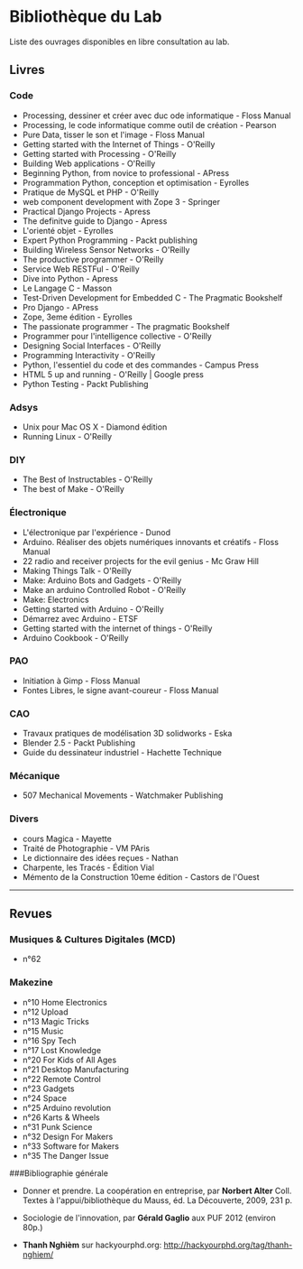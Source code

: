 # Bibliothèque du Lab

Liste des ouvrages disponibles en libre consultation au lab.

## Livres
### Code
- Processing, dessiner et créer avec duc ode informatique - Floss Manual 
- Processing, le code informatique comme outil de création - Pearson  
- Pure Data, tisser le son et l'image - Floss Manual
- Getting started with the Internet of Things - O'Reilly
- Getting started with Processing - O'Reilly
- Building Web applications - O'Reilly
- Beginning Python, from novice to professional - APress
- Programmation Python, conception et optimisation - Eyrolles
- Pratique de MySQL et PHP - O'Reilly
- web component development with Zope 3 - Springer
- Practical Django Projects - Apress
- The definitve guide to Django - Apress
- L'orienté objet - Eyrolles
- Expert Python Programming - Packt publishing
- Building Wireless Sensor Networks - O'Reilly
- The productive programmer - O'Reilly
- Service Web RESTFul - O'Reilly
- Dive into Python - Apress
- Le Langage C - Masson
- Test-Driven Development for Embedded C - The Pragmatic Bookshelf
- Pro Django - APress
- Zope, 3eme édition - Eyrolles
- The passionate programmer - The pragmatic Bookshelf
- Programmer pour l'intelligence collective - O'Reilly
- Designing Social Interfaces - O'Reilly
- Programming Interactivity - O'Reilly
- Python, l'essentiel du code et des commandes - Campus Press
- HTML 5 up and running - O'Reilly | Google press
- Python Testing - Packt Publishing

### Adsys
- Unix pour Mac OS X - Diamond édition
- Running Linux - O'Reilly

### DIY
- The Best of Instructables - O'Reilly
- The best of Make - O'Reilly

### Électronique
- L'électronique par l'expérience - Dunod
- Arduino. Réaliser des objets numériques innovants et créatifs - Floss Manual
- 22 radio and receiver projects for the evil genius - Mc Graw Hill
- Making Things Talk - O'Reilly
- Make: Arduino Bots and Gadgets - O'Reilly
- Make an arduino Controlled Robot - O'Reilly
- Make: Electronics
- Getting started with Arduino - O'Reilly
- Démarrez avec Arduino - ETSF
- Getting started with the internet of things - O'Reilly
- Arduino Cookbook - O'Reilly


### PAO
- Initiation à Gimp - Floss Manual
- Fontes Libres, le signe avant-coureur - Floss Manual

### CAO
- Travaux pratiques de modélisation 3D solidworks - Eska
- Blender 2.5 - Packt Publishing
- Guide du dessinateur industriel - Hachette Technique

### Mécanique
- 507 Mechanical Movements - Watchmaker Publishing

### Divers
- cours Magica - Mayette
- Traité de Photographie - VM PAris
- Le dictionnaire des idées reçues - Nathan
- Charpente, les Tracés - Édition Vial
- Mémento de la Construction 10eme édition - Castors de l'Ouest

****

## Revues
### Musiques & Cultures Digitales (MCD)
- n°62

### Makezine
- n°10 Home Electronics
- n°12 Upload
- n°13 Magic Tricks
- n°15 Music
- n°16 Spy Tech
- n°17 Lost Knowledge
- n°20 For Kids of All Ages
- n°21 Desktop Manufacturing
- n°22 Remote Control
- n°23 Gadgets
- n°24 Space
- n°25 Arduino revolution
- n°26 Karts & Wheels
- n°31 Punk Science
- n°32 Design For Makers
- n°33 Software for Makers
- n°35 The Danger Issue


###Bibliographie générale

- Donner et prendre. La coopération en entreprise, par **Norbert Alter**
Coll. Textes à l'appui/bibliothèque du Mauss, éd. La Découverte, 2009, 231 p.

- Sociologie de l'innovation, par **Gérald Gaglio** aux PUF 2012 (environ 80p.)

- **Thanh Nghièm** sur hackyourphd.org: http://hackyourphd.org/tag/thanh-nghiem/
